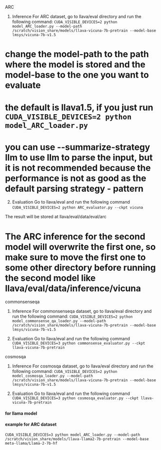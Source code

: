ARC 
1. Inference
For ARC dataset, go to llava/eval directory and run the following command:
```CUDA_VISIBLE_DEVICES=2 python model_ARC_loader.py --model-path /scratch/vision_share/models/llava-vicuna-7b-pretrain --model-base lmsys/vicuna-7b-v1.5```

# change the model-path to the path where the model is stored and the model-base to the one you want to evaluate

# the default is llava1.5, if you just run ```CUDA_VISIBLE_DEVICES=2 python model_ARC_loader.py```

# you can use --summarize-strategy llm to use llm to parse the input, but it is not recommended because the performance is not as good as the default parsing strategy - pattern

2. Evaluation
Go to llava/eval and run the following command
```CUDA_VISIBLE_DEVICES=2 python ARC_evaluator.py --ckpt vicuna```

The result will be stored at llava/eval/data/eval/arc

# The ARC inference for the second model will overwrite the first one, so make sure to move the first one to some other directory before running the second model like llava/eval/data/inference/vicuna

commonsenseqa
1. Inference
For commonsenseqa dataset, go to llava/eval directory and run the following command:
```CUDA_VISIBLE_DEVICES=2 python model_commonsense_qa_loader.py --model-path /scratch/vision_share/models/llava-vicuna-7b-pretrain --model-base lmsys/vicuna-7b-v1.5 ```

2. Evaluation
Go to llava/eval and run the following command
```CUDA_VISIBLE_DEVICES=3 python commonsense_evaluator.py --ckpt llava-vicuna-7b-pretrain```

cosmosqa
1. Inference
For cosmosqa dataset, go to llava/eval directory and run the following command:
```CUDA_VISIBLE_DEVICES=2 python model_cosmosqa_loader.py --model-path /scratch/vision_share/models/llava-vicuna-7b-pretrain --model-base lmsys/vicuna-7b-v1.5 ```

2. Evaluation
Go to llava/eval and run the following command
```CUDA_VISIBLE_DEVICES=3 python cosmosqa_evaluator.py --ckpt llava-vicuna-7b-pretrain```


#### for llama model 
#### example for ARC dataset
```CUDA_VISIBLE_DEVICES=3 python model_ARC_loader.py --model-path /scratch/vision_share/models/llava-llama2-7b-pretrain --model-base meta-llama/Llama-2-7b-hf```